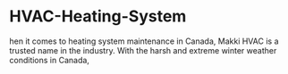 # HVAC-Heating-System
hen it comes to heating system maintenance in Canada, Makki HVAC is a trusted name in the industry. With the harsh and extreme winter weather conditions in Canada, 
